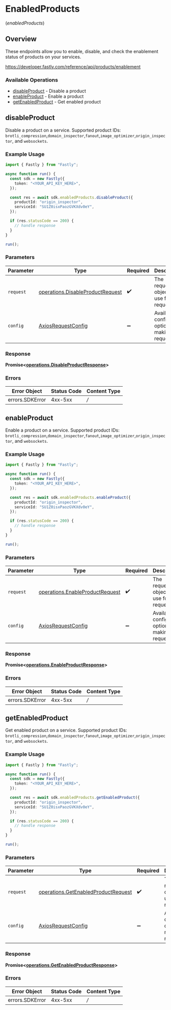 # EnabledProducts
(*enabledProducts*)

## Overview

These endpoints allow you to enable, disable, and check the enablement status of products on your services.

<https://developer.fastly.com/reference/api/products/enablement>
### Available Operations

* [disableProduct](#disableproduct) - Disable a product
* [enableProduct](#enableproduct) - Enable a product
* [getEnabledProduct](#getenabledproduct) - Get enabled product

## disableProduct

Disable a product on a service. Supported product IDs: `brotli_compression`,`domain_inspector`,`fanout`,`image_optimizer`,`origin_inspector`, and `websockets`.

### Example Usage

```typescript
import { Fastly } from "Fastly";

async function run() {
  const sdk = new Fastly({
    token: "<YOUR_API_KEY_HERE>",
  });

  const res = await sdk.enabledProducts.disableProduct({
    productId: "origin_inspector",
    serviceId: "SU1Z0isxPaozGVKXdv0eY",
  });

  if (res.statusCode == 200) {
    // handle response
  }
}

run();
```

### Parameters

| Parameter                                                                                | Type                                                                                     | Required                                                                                 | Description                                                                              |
| ---------------------------------------------------------------------------------------- | ---------------------------------------------------------------------------------------- | ---------------------------------------------------------------------------------------- | ---------------------------------------------------------------------------------------- |
| `request`                                                                                | [operations.DisableProductRequest](../../sdk/models/operations/disableproductrequest.md) | :heavy_check_mark:                                                                       | The request object to use for the request.                                               |
| `config`                                                                                 | [AxiosRequestConfig](https://axios-http.com/docs/req_config)                             | :heavy_minus_sign:                                                                       | Available config options for making requests.                                            |


### Response

**Promise<[operations.DisableProductResponse](../../sdk/models/operations/disableproductresponse.md)>**
### Errors

| Error Object    | Status Code     | Content Type    |
| --------------- | --------------- | --------------- |
| errors.SDKError | 4xx-5xx         | */*             |

## enableProduct

Enable a product on a service. Supported product IDs: `brotli_compression`,`domain_inspector`,`fanout`,`image_optimizer`,`origin_inspector`, and `websockets`.

### Example Usage

```typescript
import { Fastly } from "Fastly";

async function run() {
  const sdk = new Fastly({
    token: "<YOUR_API_KEY_HERE>",
  });

  const res = await sdk.enabledProducts.enableProduct({
    productId: "origin_inspector",
    serviceId: "SU1Z0isxPaozGVKXdv0eY",
  });

  if (res.statusCode == 200) {
    // handle response
  }
}

run();
```

### Parameters

| Parameter                                                                              | Type                                                                                   | Required                                                                               | Description                                                                            |
| -------------------------------------------------------------------------------------- | -------------------------------------------------------------------------------------- | -------------------------------------------------------------------------------------- | -------------------------------------------------------------------------------------- |
| `request`                                                                              | [operations.EnableProductRequest](../../sdk/models/operations/enableproductrequest.md) | :heavy_check_mark:                                                                     | The request object to use for the request.                                             |
| `config`                                                                               | [AxiosRequestConfig](https://axios-http.com/docs/req_config)                           | :heavy_minus_sign:                                                                     | Available config options for making requests.                                          |


### Response

**Promise<[operations.EnableProductResponse](../../sdk/models/operations/enableproductresponse.md)>**
### Errors

| Error Object    | Status Code     | Content Type    |
| --------------- | --------------- | --------------- |
| errors.SDKError | 4xx-5xx         | */*             |

## getEnabledProduct

Get enabled product on a service. Supported product IDs: `brotli_compression`,`domain_inspector`,`fanout`,`image_optimizer`,`origin_inspector`, and `websockets`.

### Example Usage

```typescript
import { Fastly } from "Fastly";

async function run() {
  const sdk = new Fastly({
    token: "<YOUR_API_KEY_HERE>",
  });

  const res = await sdk.enabledProducts.getEnabledProduct({
    productId: "origin_inspector",
    serviceId: "SU1Z0isxPaozGVKXdv0eY",
  });

  if (res.statusCode == 200) {
    // handle response
  }
}

run();
```

### Parameters

| Parameter                                                                                      | Type                                                                                           | Required                                                                                       | Description                                                                                    |
| ---------------------------------------------------------------------------------------------- | ---------------------------------------------------------------------------------------------- | ---------------------------------------------------------------------------------------------- | ---------------------------------------------------------------------------------------------- |
| `request`                                                                                      | [operations.GetEnabledProductRequest](../../sdk/models/operations/getenabledproductrequest.md) | :heavy_check_mark:                                                                             | The request object to use for the request.                                                     |
| `config`                                                                                       | [AxiosRequestConfig](https://axios-http.com/docs/req_config)                                   | :heavy_minus_sign:                                                                             | Available config options for making requests.                                                  |


### Response

**Promise<[operations.GetEnabledProductResponse](../../sdk/models/operations/getenabledproductresponse.md)>**
### Errors

| Error Object    | Status Code     | Content Type    |
| --------------- | --------------- | --------------- |
| errors.SDKError | 4xx-5xx         | */*             |
